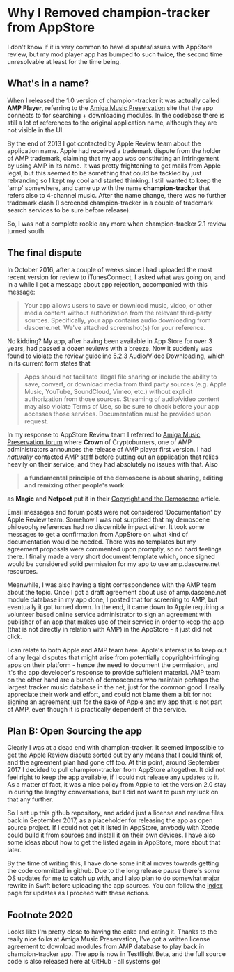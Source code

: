 # Why I Removed champion-tracker from AppStore

I don't know if it is very common to have disputes/issues with AppStore review, but my mod player app has bumped to such 
twice, the second time unresolvable at least for the time being.

## What's in a name?

When I released the 1.0 version of champion-tracker it was actually called **AMP Player**, referring to the 
[Amiga Music Preservation](amp.dascene.net) site that the app connects to for searching + downloading modules. 
In the codebase there is still a lot of references to the original application name, although they are not visible
in the UI.

By the end of 2013 I got contacted by Apple Review team about the application name. Apple had received a trademark dispute from
the holder of AMP trademark, claiming that my app was constituting an infringement by using AMP in its name. It was pretty
frightening to get mails from Apple legal, but this seemed to be something that could be tackled by just rebranding so I kept
my cool and started thinking. I still wanted to keep the 'amp' somewhere, and came up with the name **champion-tracker** that refers also
to 4-channel music. After the name change, there was no further trademark clash (I screened champion-tracker in a couple of trademark
search services to be sure before release).

So, I was not a complete rookie any more when champion-tracker 2.1 review turned south.

## The final dispute

In October 2016, after a couple of weeks since I had uploaded the most recent version for review to iTunesConnect, I 
asked what was going on, and in a while I got a message about app rejection, accompanied with this message:

>Your app allows users to save or download music, video, or other media content without authorization 
>from the relevant third-party sources.
>Specifically, your app contains audio downloading from dascene.net.
>We've attached screenshot(s) for your reference.

No kidding? My app, after having been available in App Store for over 3 years, had passed a dozen reviews with a breeze. 
Now it suddenly was found to violate the review guideline 5.2.3 Audio/Video Downloading, which in its current form states that

>Apps should not facilitate illegal file sharing or include the ability to save, convert, or download media 
>from third party sources (e.g. Apple Music, YouTube, SoundCloud, Vimeo, etc.) without explicit authorization 
>from those sources. Streaming of audio/video content may also violate Terms of Use, so be sure to check before
>your app accesses those services. Documentation must be provided upon request.

In my response to AppStore Review team I referred to 
[Amiga Music Preservation forum](http://amp.dascene.net/forum/index.php/topic,508.0.html) 
where **Crown** of Cryptoburners, one of AMP administrators announces the release of AMP player first version. 
I had *naturally* contacted AMP staff before
putting out an application that relies heavily on their service, and they had absolutely no issues with that. Also

>**a fundamental principle of the demoscene is about sharing, editing and remixing other people's work**

as **Magic** and **Netpoet** put it in their 
[Copyright and the Demoscene](http://hugi.scene.org/online/hugi36/hugi%2036%20-%20demoscene%20forum%20netpoet%20magic%20copyright%20and%20its%20meaning%20for%20the%20demoscene.htm) article.

Email messages and forum posts were not considered 'Documentation' by Apple Review team. Somehow I was not surprised that 
my demoscene philosophy references had no discernible impact either. It took some messages to get
a confirmation from AppStore on what kind of documentation would be needed. There was no templates but my agreement 
proposals were commented upon promptly, so no hard feelings there. I finally made a very short document template which, once
signed would be considered solid permission for my app to use amp.dascene.net resources.

Meanwhile, I was also having a tight correspondence with the AMP team about the topic. Once I got a draft agreement
about use of amp.dascene.net module database in my app done, I posted that for screening to AMP, but eventually it got
turned down. In the end, it came down to Apple requiring a volunteer based online service administrator to sign an agreement with publisher of an app that makes use of their service in order to keep the app (that is not directly in relation with AMP) in the AppStore - it just did not click.

I can relate to both Apple and AMP team here. Apple's interest is to keep out of any legal disputes that might arise from
potentially copyright-infringing apps on their platform - hence the need to document the permission, and it's the app 
developer's response to provide sufficient material. AMP team on the other hand are a bunch of demosceners who maintain 
perhaps the largest tracker music database in the net, just for the common good. I really appreciate their work and effort, and could not blame them a bit for not signing an agreement just for the sake of Apple and my app that is not part of AMP, even though it is practically dependent of the service.


## Plan B: Open Sourcing the app

Clearly I was at a dead end with champion-tracker. It seemed impossible to get the Apple Review dispute sorted out by any means 
that I could think of, and the agreement plan had gone off too. At this point, around September 2017 I decided to pull 
champion-tracker from AppStore altogether. It did not feel right to keep the app available, if I could not release any updates to it. As a matter of fact, it was a nice policy from Apple to let the version 2.0 stay in during the lengthy conversations, but I did not want to push my luck on that any further.

So I set up this github repository, and added just a license and readme files back in September 2017, as a placeholder for
releasing the app as open source project. If I could not get it listed in AppStore, anybody with Xcode could build it from
sources and install it on their own devices. I have also some ideas about how to get the listed again in AppStore, more 
about that later.

By the time of writing this, I have done some initial moves towards getting the code committed in github. Due to the long
release pause there's some OS updates for me to catch up with, and I also plan to do somewhat major rewrite in Swift 
before uploading the app sources. You can follow the [index](index.md) page for updates as I proceed with these actions.

## Footnote 2020

Looks like I'm pretty close to having the cake and eating it. Thanks to the really nice folks at Amiga Music Preservation, I've got a written license agreement to download modules from AMP database to play back in champion-tracker app. The app is now in Testflight Beta, and the full source code is also released here at GitHub - all systems go!